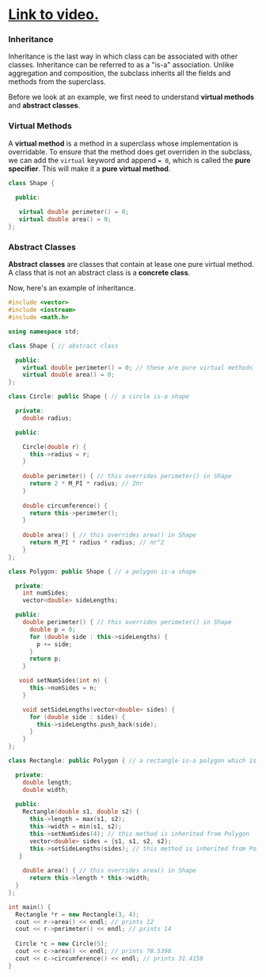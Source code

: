 # [Link to video.](TODO)

### Inheritance

Inheritance is the last way in which class can be associated with other classes. Inheritance can be referred to as a "is-a" association. Unlike aggregation and composition, the subclass inherits all the fields and methods from the superclass.

Before we look at an example, we first need to understand **virtual methods** and **abstract classes**.

### Virtual Methods

A **virtual method** is a method in a superclass whose implementation is overridable. To ensure that the method does get overriden in the subclass, we can add the `virtual` keyword and append `= 0`, which is called the **pure specifier**. This will make it a **pure virtual method**.

```cpp
class Shape {

  public:
   
   virtual double perimeter() = 0;
   virtual double area() = 0;
};
```
### Abstract Classes

**Abstract classes** are classes that contain at lease one pure virtual method. A class that is not an abstract class is a **concrete class**. 

Now, here's an example of inheritance.

```cpp
#include <vector>
#include <iostream>
#include <math.h>

using namespace std;

class Shape { // abstract class

  public:
    virtual double perimeter() = 0; // these are pure virtual methods
    virtual double area() = 0;
};

class Circle: public Shape { // a circle is-a shape

  private:
    double radius;

  public:

    Circle(double r) {
      this->radius = r;
    }
   
    double perimeter() { // this overrides perimeter() in Shape
      return 2 * M_PI * radius; // 2πr
    }
  
    double circumference() {
      return this->perimeter();
    }
    
    double area() { // this overrides area() in Shape
      return M_PI * radius * radius; // πr^2
    }  
};

class Polygon: public Shape { // a polygon is-a shape

  private:
    int numSides;
    vector<double> sideLengths;

  public:
    double perimeter() { // this overrides perimeter() in Shape
      double p = 0;
      for (double side : this->sideLengths) {
        p += side;
      }
      return p;
    }

   void setNumSides(int n) {
      this->numSides = n;
    }

    void setSideLengths(vector<double> sides) {
      for (double side : sides) {
        this->sideLengths.push_back(side);
      }
    }
};

class Rectangle: public Polygon { // a rectangle is-a polygon which is-a shape

  private:
    double length;
    double width;
    
  public:
    Rectangle(double s1, double s2) {
      this->length = max(s1, s2);
      this->width = min(s1, s2);
      this->setNumSides(4); // this method is inherited from Polygon
      vector<double> sides = {s1, s1, s2, s2};
      this->setSideLengths(sides); // this method is inherited from Polygon 
   }
    
    double area() { // this overrides area() in Shape
      return this->length * this->width;
  }  
};

int main() {
  Rectangle *r = new Rectangle(3, 4);
  cout << r->area() << endl; // prints 12
  cout << r->perimeter() << endl; // prints 14
  
  Circle *c = new Circle(5);
  cout << c->area() << endl; // prints 78.5398
  cout << c->circumference() << endl; // prints 31.4159
}
```
